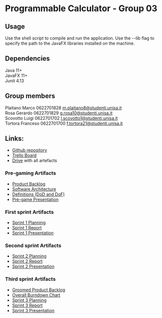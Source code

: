 # Programmable Calculator - Group 03

## Usage

Use the shell script to compile and run the application. Use the --lib flag to
specify the path to the JavaFX libraries installed on the machine.

## Dependencies

Java 11+  
JavaFX 11+  
Junit 4.13

## Group members

Plaitano Marco    0622701828 m.plaitano8@studenti.unisa.it  
Rosa Gerardo      0622701829 g.rosa10@studenti.unisa.it  
Scovotto Luigi    0622701702 l.scovotto1@studenti.unisa.it  
Tortora Franceso  0622701700 f.tortora21@studenti.unisa.it

## Links:

+ [Github repository](https://github.com/scov8/programmableCalculator-group03)
+ [Trello Board](https://trello.com/b/f7cQ1FJC/programmablecalculator-group03)
+ [Drive](https://drive.google.com/drive/folders/0AEyBDDBEprxOUk9PVA) with all artefacts

### Pre-gaming Artifacts

+ [Product Backlog](https://docs.google.com/spreadsheets/d/1hBSgHJ_naUrz7ghP29Ye1BSbrADVjtwZYZNAcosv0PQ)
+ [Software Architecture](https://docs.google.com/document/d/1JG7bsn5zQqxlGyGcuJduTEkOIrNe7QEFoSv9pv2tssI)
+ [Definitions (DoD and DoF)](https://docs.google.com/document/d/1eAb5pADcYXQWzfbOE9y2qUr5z8HuJ4FVCwgIMkA8cqY)
+ [Pre-game Presentation](https://docs.google.com/presentation/d/1vnU4Z_3b_uH50vDYvXI3b8XzxRlV7XhenMoz3sAuZ1E)

### First sprint Artifacts

+ [Sprint 1 Planning](https://docs.google.com/spreadsheets/d/18hNtlU9wa_MnfH9v6yOKPqGHLL3XpmcKpdyDMSwGbTY)
+ [Sprint 1 Report](https://docs.google.com/document/d/1NeOGMaTnVgOYUcX2Rh_Ip3HwU9sl3qco)
+ [Sprint 1 Presentation](https://unisalerno-my.sharepoint.com/:p:/g/personal/f_tortora21_studenti_unisa_it/ETF5RFBh9nVMr7vO9iIEX_YB9wqAuucfLbu2wb0gHqg5sw?e=V5n78o)

### Second sprint Artifacts

+ [Sprint 2 Planning](https://docs.google.com/spreadsheets/d/1WEpXgKkNOs7rqV6oadY9d5BRLVYHdJ_I1fZPsfcYpd8)
+ [Sprint 2 Report](https://docs.google.com/document/d/1ccTRlZsQJsHME2FzAWMFJVPBbmrtP6OI)
+ [Sprint 2 Presentation](https://unisalerno-my.sharepoint.com/:p:/g/personal/f_tortora21_studenti_unisa_it/ES1eLMC7Vv1Iri2YIL5upv4BOGsPJOxpjhti7nSWUFsz5A?e=FsZD3J)

### Third sprint Artifacts

+ [Groomed Product Backlog](https://docs.google.com/spreadsheets/d/1CgNm93rCYhje33eAq2oPzbC2Dg6AZX5oCwtE-j6ViAQ)
+ [Overall Burndown Chart](https://drive.google.com/file/d/1OTtzx8lgtL6PpoANRZH_VdTaX_hLPyjC/view)
+ [Sprint 3 Planning](https://docs.google.com/spreadsheets/d/1C9XnzYWZlZT_OsTMde2xgawcK3mrqzf8d7zIL_CjVLA)
+ [Sprint 3 Report](https://docs.google.com/document/d/1WTm8m58L1ABUUMRCT3yvReJCyFtSFacR/edit?usp=sharing&ouid=117174835629074448548&rtpof=true&sd=true)
+ [Sprint 3 Presentation](https://unisalerno-my.sharepoint.com/:p:/g/personal/f_tortora21_studenti_unisa_it/EdqC3_-U6yZLnGJjWxoZnVsBvJZkeSkKRw6g4HHyZAtsXQ?e=FuLlP5)
